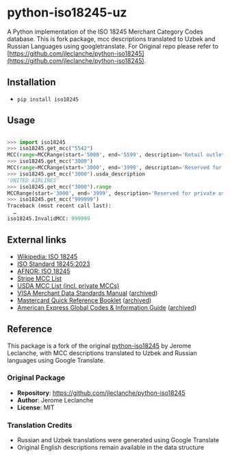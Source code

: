 # python-iso18245-uz

A Python implementation of the ISO 18245 Merchant Category Codes database. This is fork package, mcc descriptions translated to Uzbek and Russian Languages using googletranslate. For Original repo please refer to [https://github.com/jleclanche/python-iso18245](https://github.com/jleclanche/python-iso18245).

## Installation

- `pip install iso18245`

## Usage

```py

>>> import iso18245
>>> iso18245.get_mcc("5542")
MCC(range=MCCRange(start='5000', end='5599', description='Retail outlets', reserved=False), iso_description='Automated fuel dispensers', usda_description='Automated Fuel Dispensers', stripe_description='Automated Fuel Dispensers', stripe_code='automated_fuel_dispensers')
>>> iso18245.get_mcc("3000")
MCC(range=MCCRange(start='3000', end='3999', description='Reserved for private use', reserved=True), iso_description='', usda_description='UNITED AIRLINES', stripe_description='', stripe_code='')
>>> iso18245.get_mcc("3000").usda_description
'UNITED AIRLINES'
>>> iso18245.get_mcc("3000").range
MCCRange(start='3000', end='3999', description='Reserved for private use', reserved=True)
>>> iso18245.get_mcc("999999")
Traceback (most recent call last):
  …
iso18245.InvalidMCC: 999999
```

## External links

- [Wikipedia: ISO 18245](https://en.wikipedia.org/wiki/ISO_18245)
- [ISO Standard 18245:2023](https://www.iso.org/standard/79450.html)
- [AFNOR: ISO 18245](http://portailgroupe.afnor.fr/public_espacenormalisation/ISOTC68SC7/ISO%2018245.html)
- [Stripe MCC List](https://stripe.com/docs/issuing/categories)
- [USDA MCC List (incl. private MCCs)](https://www.dm.usda.gov/procurement/card/card_x/mcc.pdf)
- [VISA Merchant Data Standards Manual](https://usa.visa.com/content/dam/VCOM/download/merchants/visa-merchant-data-standards-manual.pdf) ([archived](https://web.archive.org/web/20240409085635/https://usa.visa.com/content/dam/VCOM/download/merchants/visa-merchant-data-standards-manual.pdf))
- [Mastercard Quick Reference Booklet](https://www.mastercard.us/content/dam/public/mastercardcom/na/global-site/documents/quick-reference-booklet-merchant.pdf) ([archived](https://web.archive.org/web/20240419100915/https://www.mastercard.us/content/dam/public/mastercardcom/na/global-site/documents/quick-reference-booklet-merchant.pdf))
- [American Express Global Codes & Information Guide](https://www.americanexpress.com/content/dam/amex/us/merchant/new-merchant-specifications/GlobalCodesInfo_FINAL.pdf) ([archived](https://web.archive.org/web/20240419101013/https://www.americanexpress.com/content/dam/amex/us/merchant/new-merchant-specifications/GlobalCodesInfo_FINAL.pdf))

## Reference

This package is a fork of the original [python-iso18245](https://github.com/jleclanche/python-iso18245) by Jerome Leclanche, with MCC descriptions translated to Uzbek and Russian languages using Google Translate.

### Original Package

- **Repository**: https://github.com/jleclanche/python-iso18245
- **Author**: Jerome Leclanche
- **License**: MIT

### Translation Credits

- Russian and Uzbek translations were generated using Google Translate
- Original English descriptions remain available in the data structure
